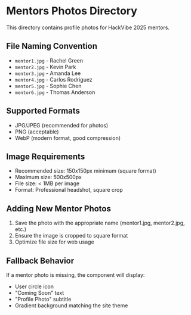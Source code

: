 # Mentors Photos Directory

This directory contains profile photos for HackVibe 2025 mentors.

## File Naming Convention
- `mentor1.jpg` - Rachel Green
- `mentor2.jpg` - Kevin Park
- `mentor3.jpg` - Amanda Lee
- `mentor4.jpg` - Carlos Rodriguez
- `mentor5.jpg` - Sophie Chen
- `mentor6.jpg` - Thomas Anderson

## Supported Formats
- JPG/JPEG (recommended for photos)
- PNG (acceptable)
- WebP (modern format, good compression)

## Image Requirements
- Recommended size: 150x150px minimum (square format)
- Maximum size: 500x500px
- File size: < 1MB per image
- Format: Professional headshot, square crop

## Adding New Mentor Photos
1. Save the photo with the appropriate name (mentor1.jpg, mentor2.jpg, etc.)
2. Ensure the image is cropped to square format
3. Optimize file size for web usage

## Fallback Behavior
If a mentor photo is missing, the component will display:
- User circle icon
- "Coming Soon" text
- "Profile Photo" subtitle
- Gradient background matching the site theme
